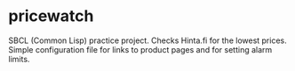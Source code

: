# pricewatch
SBCL (Common Lisp) practice project. Checks Hinta.fi for the lowest prices. Simple configuration file for links to product pages and for setting alarm limits.
